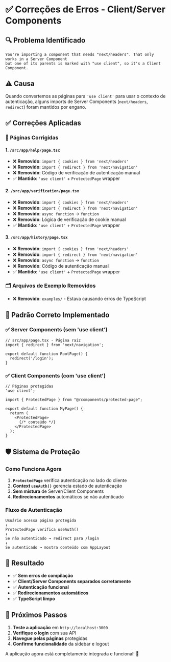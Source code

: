 # ✅ Correções de Erros - Client/Server Components

## 🔍 **Problema Identificado**
```
You're importing a component that needs "next/headers". That only works in a Server Component 
but one of its parents is marked with "use client", so it's a Client Component.
```

## ⚠️ **Causa**
Quando convertemos as páginas para `'use client'` para usar o contexto de autenticação, alguns imports de Server Components (`next/headers`, `redirect`) foram mantidos por engano.

## ✅ **Correções Aplicadas**

### **📄 Páginas Corrigidas**

#### **1. `/src/app/help/page.tsx`**
- ❌ **Removido**: `import { cookies } from 'next/headers'`
- ❌ **Removido**: `import { redirect } from 'next/navigation'`
- ❌ **Removido**: Código de verificação de autenticação manual
- ✅ **Mantido**: `'use client'` + `ProtectedPage` wrapper

#### **2. `/src/app/verification/page.tsx`**
- ❌ **Removido**: `import { cookies } from 'next/headers'`
- ❌ **Removido**: `import { redirect } from 'next/navigation'`
- ❌ **Removido**: `async function` → `function`
- ❌ **Removido**: Lógica de verificação de cookie manual
- ✅ **Mantido**: `'use client'` + `ProtectedPage` wrapper

#### **3. `/src/app/history/page.tsx`**
- ❌ **Removido**: `import { cookies } from 'next/headers'`
- ❌ **Removido**: `import { redirect } from 'next/navigation'`
- ❌ **Removido**: `async function` → `function`
- ❌ **Removido**: Código de autenticação manual
- ✅ **Mantido**: `'use client'` + `ProtectedPage` wrapper

### **🗂️ Arquivos de Exemplo Removidos**
- ❌ **Removido**: `examples/` - Estava causando erros de TypeScript

## 🔧 **Padrão Correto Implementado**

### **✅ Server Components (sem 'use client')**
```tsx
// src/app/page.tsx - Página raiz
import { redirect } from 'next/navigation';

export default function RootPage() {
  redirect('/login');
}
```

### **✅ Client Components (com 'use client')**
```tsx
// Páginas protegidas
'use client';

import { ProtectedPage } from "@/components/protected-page";

export default function MyPage() {
  return (
    <ProtectedPage>
      {/* conteúdo */}
    </ProtectedPage>
  );
}
```

## 🛡️ **Sistema de Proteção**

### **Como Funciona Agora**
1. **`ProtectedPage`** verifica autenticação no lado do cliente
2. **Context `useAuth()`** gerencia estado de autenticação
3. **Sem mistura** de Server/Client Components
4. **Redirecionamentos** automáticos se não autenticado

### **Fluxo de Autenticação**
```
Usuário acessa página protegida
↓
ProtectedPage verifica useAuth()
↓
Se não autenticado → redirect para /login
↓
Se autenticado → mostra conteúdo com AppLayout
```

## 🎯 **Resultado**
- ✅ **Sem erros de compilação**
- ✅ **Client/Server Components separados corretamente**
- ✅ **Autenticação funcional**
- ✅ **Redirecionamentos automáticos**
- ✅ **TypeScript limpo**

## 🚀 **Próximos Passos**
1. **Teste a aplicação** em `http://localhost:3000`
2. **Verifique o login** com sua API
3. **Navegue pelas páginas** protegidas
4. **Confirme funcionalidade** da sidebar e logout

A aplicação agora está completamente integrada e funcional! 🎉
